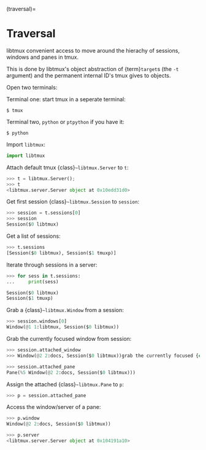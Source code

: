 (traversal)=

# Traversal

libtmux convenient access to move around the hierachy of sessions,
windows and panes in tmux.

This is done by libtmux's object abstraction of {term}`target`s (the `-t`
argument) and the permanent internal ID's tmux gives to objects.

Open two terminals:

Terminal one: start tmux in a seperate terminal:

```console
$ tmux
```

Terminal two, `python` or `ptpython` if you have it:

```console
$ python
```

Import `libtmux`:

```python
import libtmux
```

Attach default tmux {class}`~libtmux.Server` to `t`:

```python
>>> t = libtmux.Server();
>>> t
<libtmux.server.Server object at 0x10edd31d0>
```

Get first session {class}`~libtmux.Session` to `session`:

```python
>>> session = t.sessions[0]
>>> session
Session($0 libtmux)
```

Get a list of sessions:

```python
>>> t.sessions
[Session($0 libtmux), Session($1 tmuxp)]
```

Iterate through sessions in a server:

```python
>>> for sess in t.sessions:
...     print(sess)

Session($0 libtmux)
Session($1 tmuxp)
```

Grab a {class}`~libtmux.Window` from a session:

```python
>>> session.windows[0]
Window(@1 1:libtmux, Session($0 libtmux))
```

Grab the currently focused window from session:

```python
>>> session.attached_window
>>> Window(@2 2:docs, Session($0 libtmux))grab the currently focused {class}`Pane` from session:
```

```python
>>> session.attached_pane
Pane(%5 Window(@2 2:docs, Session($0 libtmux)))
```

Assign the attached {class}`~libtmux.Pane` to `p`:

```python
>>> p = session.attached_pane
```

Access the window/server of a pane:

```python
>>> p.window
Window(@2 2:docs, Session($0 libtmux))

>>> p.server
<libtmux.server.Server object at 0x104191a10>
```

[target]: http://man.openbsd.org/OpenBSD-5.9/man1/tmux.1#COMMANDS
